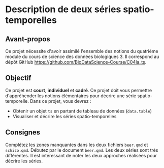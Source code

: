 # Description de deux séries spatio-temporelles

## Avant-propos

Ce projet nécessite d'avoir assimilé l'ensemble des notions du quatrième module du cours de science des données biologiques 3. Il correspond au dépôt GitHub <https://github.com/BioDataScience-Course/C04Ia_ts>.

## Objectif

Ce projet est **court**, **individuel** et **cadré**. Ce projet doit vous permettre d'appréhender les notions élémentaires pour décrire une série spatio-temporelle. Dans ce projet, vous devrez :

-   Obtenir un objet `ts` en partant de tableau de données (`data.table`)
-   Visualiser et décrire les séries spatio-temporelles

## Consignes

Complétez les zones manquantes dans les deux fichiers `beer.qmd` et `schizo.qmd`. Débutez par le document `beer.qmd`. Les deux séries sont très différentes. Il est intéressant de noter les deux approches réalisées pour décrire les séries.
